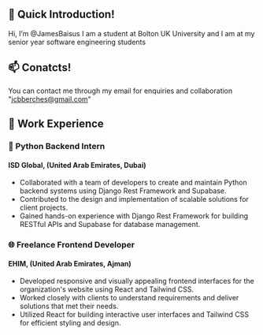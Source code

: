 ## 👋  Quick Introduction!

Hi, I’m @JamesBaisus I am a student at Bolton UK University and I am at my senior year software engineering students

## 📫  Conatcts!

You can contact me through my email for enquiries and collaboration "jcbberches@gmail.com"

## 💼 Work Experience

###  🐍 Python Backend Intern
#### ISD Global, (United Arab Emirates, Dubai)
- Collaborated with a team of developers to create and maintain Python backend systems using Django Rest Framework and Supabase.
- Contributed to the design and implementation of scalable solutions for client projects.
- Gained hands-on experience with Django Rest Framework for building RESTful APIs and Supabase for database management.

###  🌐 Freelance Frontend Developer
#### EHIM, (United Arab Emirates, Ajman)
- Developed responsive and visually appealing frontend interfaces for the organization's website using React and Tailwind CSS.
- Worked closely with clients to understand requirements and deliver solutions that met their needs.
- Utilized React for building interactive user interfaces and Tailwind CSS for efficient styling and design.

